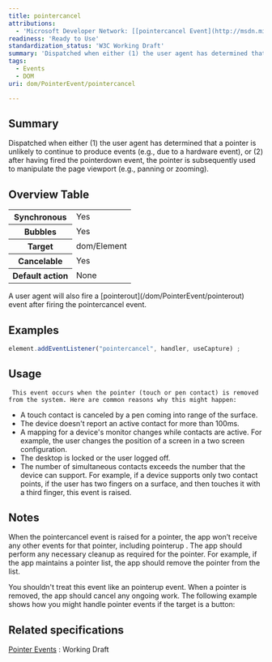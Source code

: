 ```yaml
---
title: pointercancel
attributions:
  - 'Microsoft Developer Network: [[pointercancel Event](http://msdn.microsoft.com/en-us/library/ie/hh846776(v=vs.85).aspx) Article]'
readiness: 'Ready to Use'
standardization_status: 'W3C Working Draft'
summary: 'Dispatched when either (1) the user agent has determined that a pointer is unlikely to continue to produce events (e.g., due to a hardware event), or (2) after having fired the pointerdown event, the pointer is subsequently used to manipulate the page viewport (e.g., panning or zooming).'
tags:
  - Events
  - DOM
uri: dom/PointerEvent/pointercancel

---
```

## <span>Summary</span>

Dispatched when either (1) the user agent has determined that a pointer is unlikely to continue to produce events (e.g., due to a hardware event), or (2) after having fired the pointerdown event, the pointer is subsequently used to manipulate the page viewport (e.g., panning or zooming).

## <span>Overview Table</span>

<table class="wikitable">
<tr>
<th>
Synchronous

</th>
<td>
Yes

</td>
</tr>
<tr>
<th>
Bubbles

</th>
<td>
Yes

</td>
</tr>
<tr>
<th>
Target

</th>
<td>
dom/Element

</td>
</tr>
<tr>
<th>
Cancelable

</th>
<td>
Yes

</td>
</tr>
<tr>
<th>
Default action

</th>
<td>
None

</td>
</tr>
</table>
A user agent will also fire a [pointerout](/dom/PointerEvent/pointerout) event after firing the pointercancel event.

## <span>Examples</span>

``` js
element.addEventListener("pointercancel", handler, useCapture) ;
```

## <span>Usage</span>

     This event occurs when the pointer (touch or pen contact) is removed from the system. Here are common reasons why this might happen:

-   A touch contact is canceled by a pen coming into range of the surface.
-   The device doesn't report an active contact for more than 100ms.
-   A mapping for a device's monitor changes while contacts are active. For example, the user changes the position of a screen in a two screen configuration.
-   The desktop is locked or the user logged off.
-   The number of simultaneous contacts exceeds the number that the device can support. For example, if a device supports only two contact points, if the user has two fingers on a surface, and then touches it with a third finger, this event is raised.

## <span>Notes</span>

When the pointercancel event is raised for a pointer, the app won’t receive any other events for that pointer, including pointerup . The app should perform any necessary cleanup as required for the pointer. For example, if the app maintains a pointer list, the app should remove the pointer from the list.

You shouldn't treat this event like an pointerup event. When a pointer is removed, the app should cancel any ongoing work. The following example shows how you might handle pointer events if the target is a button:

## <span>Related specifications</span>

[Pointer Events](http://www.w3.org/TR/pointerevents)
:   Working Draft
